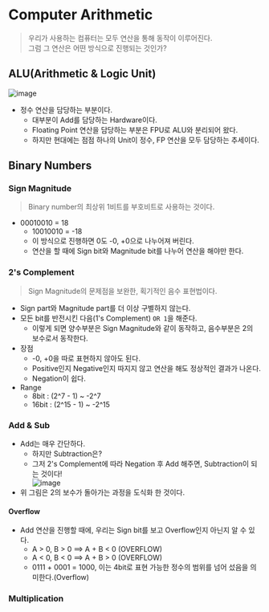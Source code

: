# Computer Arithmetic
> 우리가 사용하는 컴퓨터는 모두 연산을 통해 동작이 이루어진다.  
> 그럼 그 연산은 어떤 방식으로 진행되는 것인가?  

## ALU(Arithmetic & Logic Unit)  
![image](https://user-images.githubusercontent.com/71700079/167109657-ce593baa-1cc3-4a74-b4a3-38ed4709c2de.png)  
- 정수 연산을 담당하는 부분이다.
  - 대부분이 Add를 담당하는 Hardware이다.
  - Floating Point 연산을 담당하는 부분은 FPU로 ALU와 분리되어 왔다.
  - 하지만 현대에는 점점 하나의 Unit이 정수, FP 연산을 모두 담당하는 추세이다.

## Binary Numbers

### Sign Magnitude
> Binary number의 최상위 1비트를 부호비트로 사용하는 것이다.
- 00010010 = 18
  - 10010010 = -18
  - 이 방식으로 진행하면 0도 -0, +0으로 나누어져 버린다.
  - 연산을 할 때에 Sign bit와 Magnitude bit를 나누어 연산을 해야만 한다.

### 2's Complement
> Sign Magnitude의 문제점을 보완한, 획기적인 음수 표현법이다.  
- Sign part와 Magnitude part를 더 이상 구별하지 않는다.
- 모든 bit를 반전시킨 다음(1's Complement) ```OR 1```을 해준다.
  - 이렇게 되면 양수부분은 Sign Magnitude와 같이 동작하고, 음수부분은 2의 보수로서 동작한다.
- 장점
  - -0, +0을 따로 표현하지 않아도 된다.
  - Positive인지 Negative인지 따지지 않고 연산을 해도 정상적인 결과가 나온다.
  - Negation이 쉽다.
- Range
  - 8bit : (2^7 - 1) ~ -2^7
  - 16bit : (2^15 - 1) ~ -2^15

### Add & Sub  
- Add는 매우 간단하다.
  - 하지만 Subtraction은?
  - 그저 2's Complement에 따라 Negation 후 Add 해주면, Subtraction이 되는 것이다!  
![image](https://user-images.githubusercontent.com/71700079/167109970-d453418b-f7a2-478b-8665-323ca1eb6239.png)  
- 위 그림은 2의 보수가 돌아가는 과정을 도식화 한 것이다.

#### Overflow
- Add 연산을 진행할 때에, 우리는 Sign bit를 보고 Overflow인지 아닌지 알 수 있다.
  - A > 0, B > 0 ==> A + B < 0 (OVERFLOW)
  - A < 0, B < 0 ==> A + B > 0 (OVERFLOW)
  - 0111 + 0001 = 1000, 이는 4bit로 표현 가능한 정수의 범위를 넘어 섰음을 의미한다.(Overflow)

### Multiplication

